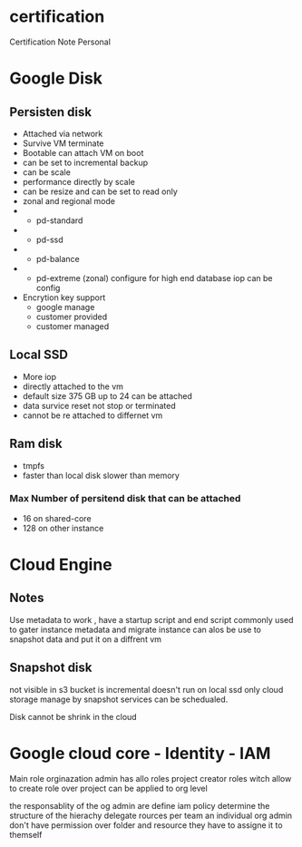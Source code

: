 # certification

Certification Note Personal


# Google Disk 
## Persisten disk 
- Attached via network 
- Survive VM terminate
- Bootable can attach VM on boot
- can be set to incremental backup
- can be scale 
- performance directly by scale 
- can be resize and can be set to read only 
- zonal and regional mode 
- - pd-standard 
- - pd-ssd
- - pd-balance
- - pd-extreme (zonal) configure for high end database iop can be config 
- Encrytion key support 
    - google manage 
    - customer provided 
    - customer managed

## Local SSD 
- More iop 
- directly attached to the vm 
- default size 375 GB up to 24 can be attached 
- data survice reset not stop or terminated
- cannot be re attached to differnet vm 

## Ram disk 
- tmpfs
- faster than local disk slower than memory 

### Max Number of persitend disk that can be attached 
- 16 on shared-core 
- 128 on other instance 

# Cloud Engine
## Notes

Use metadata to work , have a startup script and end script 
commonly used to gater instance metadata and migrate instance 
can alos be use to snapshot data and put it on a diffrent vm 

## Snapshot disk

not visible in s3 bucket 
is incremental 
doesn't run on local ssd only cloud storage
manage by snapshot services
can be schedualed.

Disk cannot be shrink in the cloud



# Google cloud core - Identity - IAM

Main role orginazation admin has allo roles
project creator roles witch allow to create role over project can be applied to org level 

the responsablity of the og admin are 
define iam policy 
determine the structure of the hierachy 
delegate rources per team an individual 
org admin don't have permission over folder and resource they have to assigne it to themself